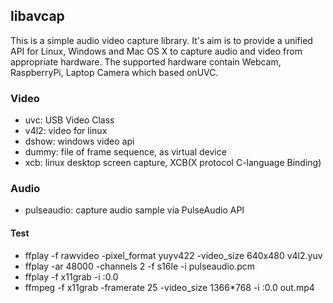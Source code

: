 ## libavcap
This is a simple audio video capture library. 
It's aim is to provide a unified API for Linux, Windows and Mac OS X to capture audio and video from appropriate hardware. 
The supported hardware contain Webcam, RaspberryPi, Laptop Camera which based onUVC. 

### Video
* uvc: USB Video Class
* v4l2: video for linux
* dshow: windows video api
* dummy: file of frame sequence, as virtual device
* xcb: linux desktop screen capture, XCB(X protocol C-language Binding)

### Audio
* pulseaudio: capture audio sample via PulseAudio API

#### Test
* ffplay -f rawvideo -pixel_format yuyv422 -video_size 640x480 v4l2.yuv
* ffplay -ar 48000 -channels 2 -f s16le -i pulseaudio.pcm
* ffplay -f x11grab -i :0.0
* ffmpeg -f x11grab -framerate 25 -video_size 1366*768 -i :0.0 out.mp4
